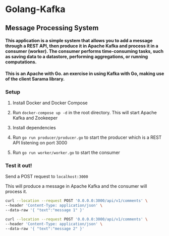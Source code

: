# Golang-Kafka

## Message Processing System

#### This application is a simple system that allows you to add a message through a REST API, then produce it in Apache Kafka and process it in a consumer (worker). The consumer performs time-consuming tasks, such as saving data to a datastore, performing aggregations, or running computations.

#### This is an Apache with Go. an exercise in using Kafka with Go, making use of the client Sarama library.

### Setup

1. Install Docker and Docker Compose

2. Run `docker-compose up -d` in the root directory. This will start Apache Kafka and Zookeeper

3. Install dependencies

4. Run `go run producer/producer.go` to start the producer which is a REST API listening on port 3000

5. Run `go run worker/worker.go` to start the consumer

### Test it out!

Send a POST request to `localhost:3000`

This will produce a message in Apache Kafka and the consumer will process it.

```bash
curl --location --request POST '0.0.0.0:3000/api/v1/comments' \
--header 'Content-Type: application/json' \
--data-raw '{ "text":"message 1" }'

curl --location --request POST '0.0.0.0:3000/api/v1/comments' \
--header 'Content-Type: application/json' \
--data-raw '{ "text":"message 2" }'
```